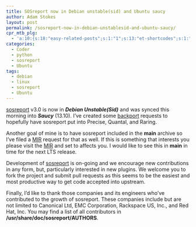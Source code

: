 ```yaml
---
title: SOSreport now in Debian unstable(sid) and Ubuntu saucy
author: Adam Stokes
layout: post
permalink: /sosreport-now-in-debian-unstablesid-and-ubuntu-saucy/
cpr_mtb_plg:
  - 'a:10:{s:18:"easy-related-posts";s:1:"1";s:13:"et-shortcodes";s:1:"1";s:24:"google-sitemap-generator";s:1:"1";s:7:"jetpack";s:1:"1";s:15:"white-label-cms";s:1:"1";s:13:"wordpress-seo";s:1:"1";s:7:"wp-ffpc";s:1:"1";s:11:"wp-markdown";s:1:"1";s:16:"wp-atom-importer";s:1:"1";s:10:"wp-smushit";s:1:"1";}'
categories:
  - Coder
  - python
  - sosreport
  - Ubuntu
tags:
  - debian
  - linux
  - sosreport
  - Ubuntu
---
```

[sosreport][1] v3.0 is now in ***Debian Unstable(Sid)*** and was synced this morning into ***Saucy*** (13.10). I&#8217;ve created some [backport][2] requests to hopefully have sosreport put into Precise, Quantal, and Raring.

Another goal of mine is to have sosreport included in the **main** archive so I&#8217;ve filed a [MIR][3] request for that as well. If this is something that interests you please visit the [MIR][3] and set to affects you. I would like to see this in **main** in time for the next LTS release.

Development of [sosreport][1] is on-going and we encourage new contributions in any form, but, particularly interested in new plugins. We welcome you to fork the project and submit pull requests as this seems to be the easiest and most productive way to get code accepted into upstream.

Finally, I&#8217;d like to thank those companies and its engineers who&#8217;ve contributed to the growth of sosreport. These companies include but are not limited to Canonical Ltd, EMC Corporation, Rackspace US, Inc., and Red Hat, Inc. You may find a list of all contributors in **/usr/share/doc/sosreport/AUTHORS**.

 [1]: https://github.com/sosreport/sosreport
 [2]: https://bugs.launchpad.net/raring-backports/+bug/1206118
 [3]: https://bugs.launchpad.net/ubuntu/+source/sosreport/+bug/1206106
